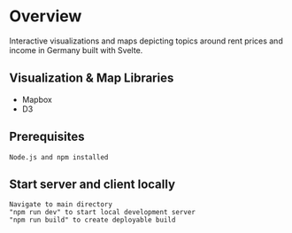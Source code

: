 # Overview 

Interactive visualizations and maps depicting topics around rent prices and income in Germany built with Svelte. 

## Visualization & Map Libraries
* Mapbox
* D3
  

## Prerequisites

    Node.js and npm installed

## Start server and client locally

    Navigate to main directory
    "npm run dev" to start local development server
    "npm run build" to create deployable build

